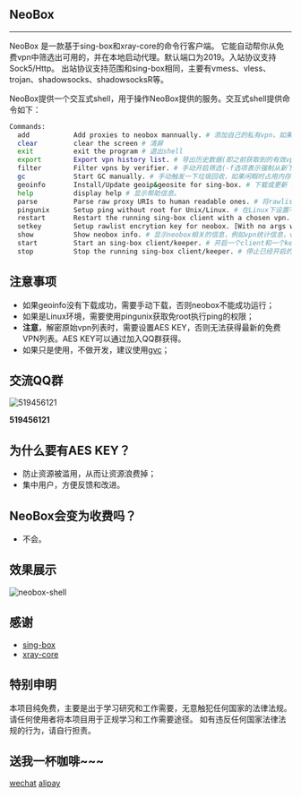 ## NeoBox
----------------
NeoBox 是一款基于sing-box和xray-core的命令行客户端。
它能自动帮你从免费vpn中筛选出可用的，并在本地启动代理。默认端口为2019。入站协议支持Sock5/Http。
出站协议支持范围和sing-box相同，主要有vmess、vless、trojan、shadowsocks、shadowsocksR等。

NeoBox提供一个交互式shell，用于操作NeoBox提供的服务。交互式shell提供命令如下：
```bash
Commands:
  add           Add proxies to neobox mannually. # 添加自己的私有vpn，如果你已有的话
  clear         clear the screen # 清屏
  exit          exit the program # 退出shell
  export        Export vpn history list. # 导出历史数据(即之前获取到的有效vpn)到json文件
  filter        Filter vpns by verifier. # 手动开启筛选(-f选项表示强制从新下载文件，-hs选项表示历史数据也加入待筛选队列之中)
  gc            Start GC manually. # 手动触发一下垃圾回收，如果闲暇时占用内存较多(待测试)。
  geoinfo       Install/Update geoip&geosite for sing-box. # 下载或更新 geoip.db以及geosite.db
  help          display help # 显示帮助信息。
  parse         Parse raw proxy URIs to human readable ones. # 将rawlist解析为人类能读懂的格式，主要用于发现proxy uri的规则。
  pingunix      Setup ping without root for Unix/Linux. # 在Linux下设置不需要root权限的ping操作。
  restart       Restart the running sing-box client with a chosen vpn. [restart vpn_index] # 从新启动一个client，使用指定的vpn_index。
  setkey        Setup rawlist encrytion key for neobox. [With no args will set key to default value] # 设置解密原始vpn列表需要的AES KEY，进QQ群
  show          Show neobox info. # 显示neobox相关的信息，例如vpn统计信息，vpn可用列表，neobox运行情况，当前正在使用的vpn等等。
  start         Start an sing-box client/keeper. # 开启一个client和一个keeper。
  stop          Stop the running sing-box client/keeper. # 停止已经开启的client和keeper。
```

## 注意事项
- 如果geoinfo没有下载成功，需要手动下载，否则neobox不能成功运行；
- 如果是Linux环境，需要使用pingunix获取免root执行ping的权限；
- **注意**，解密原始vpn列表时，需要设置AES KEY，否则无法获得最新的免费VPN列表。AES KEY可以通过加入QQ群获得。
- 如果只是使用，不做开发，建议使用[gvc](https://github.com/moqsien/gvc)；

## 交流QQ群
![519456121](https://github.com/moqsien/neobox/blob/main/docs/qq_group.png)

**519456121**

## 为什么要有AES KEY？
- 防止资源被滥用，从而让资源浪费掉；
- 集中用户，方便反馈和改进。

## NeoBox会变为收费吗？
- 不会。

## 效果展示
![neobox-shell](https://github.com/moqsien/neobox/blob/main/docs/neobox.png)

## 感谢
- [sing-box](https://github.com/SagerNet/sing-box)
- [xray-core](https://github.com/XTLS/Xray-core)

## 特别申明
本项目纯免费，主要是出于学习研究和工作需要，无意触犯任何国家的法律法规。请任何使用者将本项目用于正规学习和工作需要途径。
如有违反任何国家法律法规的行为，请自行担责。

## 送我一杯咖啡~~~
[wechat](https://github.com/moqsien/moqsien/blob/main/imgs/wechat.jpeg)
[alipay](https://github.com/moqsien/moqsien/blob/main/imgs/alipay.jpeg)
